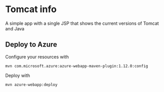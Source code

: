 # Tomcat info

A simple app with a single JSP that shows the current versions of Tomcat and Java

## Deploy to Azure

Configure your resources with

```
mvn com.microsoft.azure:azure-webapp-maven-plugin:1.12.0:config
```

Deploy with

```
mvn azure-webapp:deploy
```